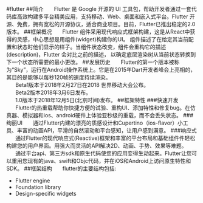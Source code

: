 #flutter
##简介
&nbsp;&nbsp;&nbsp;&nbsp;&nbsp;&nbsp;Flutter 是 Google 开源的 UI 工具包，帮助开发者通过一套代码库高效构建多平台精美应用，支持移动、Web、桌面和嵌入式平台。Flutter 开源、免费，拥有宽松的开源协议，适合商业项目。目前，Flutter已推出稳定的2.0版本。
##框架概况
&nbsp;&nbsp;&nbsp;&nbsp;&nbsp;&nbsp;Flutter 组件采用现代响应式框架构建，这是从React中获得的灵感，中心思想是用组件(widget)构建你的UI。 组件描述了在给定其当前配置和状态时他们显示的样子。当组件状态改变，组件会重构它的描述(description)，Flutter 会对比之前的描述， 以确定底层渲染树从当前状态转换到下一个状态所需要的最小更改。
##发展历史
&nbsp;&nbsp;&nbsp;&nbsp;&nbsp;&nbsp;Flutter的第一个版本被称为“Sky”，运行在Android操作系统上。它是在2015年Dart开发者峰会上亮相的，其目的是能够以每秒120帧的速度持续渲染。  
&nbsp;&nbsp;&nbsp;&nbsp;&nbsp;&nbsp;Beta1版本于2018年2月27日在2018 世界移动大会公布。  
&nbsp;&nbsp;&nbsp;&nbsp;&nbsp;&nbsp;Beta2版本2018年3月6日发布。  
&nbsp;&nbsp;&nbsp;&nbsp;&nbsp;&nbsp;1.0版本于2018年12月5日(北京时间)发布。
##框架特性
###快速开发
&nbsp;&nbsp;&nbsp;&nbsp;&nbsp;&nbsp;Flutter的热重载帮助你快捷方便的试验、重构UI、添加特性和修复bug。在仿真器、模拟器和ios、android硬件上体验亚秒级的重载，而不会丢失状态。
###绚丽UI
&nbsp;&nbsp;&nbsp;&nbsp;&nbsp;&nbsp;通过Flutter内建的漂亮的质感设计和Cupertino（ios-flavor）小工具、丰富的动画API，平滑的自然滚动和平台感知，让用户感到满意。
###响应式
&nbsp;&nbsp;&nbsp;&nbsp;&nbsp;&nbsp;通过Flutter的现代响应式(Reactive)框架和丰富的平台布局和基础组件件轻松构建您的用户界面。用强大而灵活的API解决2D、动画、手势、效果等难题。  
&nbsp;&nbsp;&nbsp;&nbsp;&nbsp;&nbsp;通过平台api、第三方sdk和原生代码使您的应用变得生动起来。Flutter让您可以重用您现有的java、swift和Objc代码，并在iOS和Android上访问原生特性和SDK。
##框架结构
&nbsp;&nbsp;&nbsp;&nbsp;&nbsp;&nbsp;flutter的主要结构包括:
  
+ Flutter engine
+ Foundation library
+ Design-specific widgets